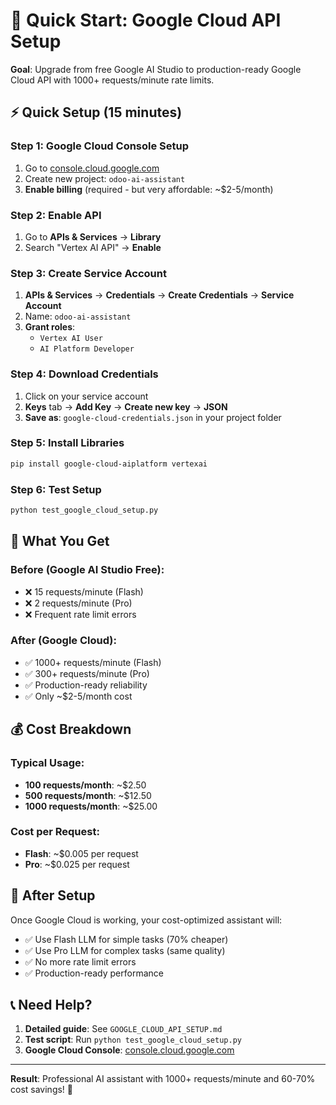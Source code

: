 # 🚀 Quick Start: Google Cloud API Setup

**Goal**: Upgrade from free Google AI Studio to production-ready Google Cloud API with 1000+ requests/minute rate limits.

## ⚡ Quick Setup (15 minutes)

### **Step 1: Google Cloud Console Setup**
1. Go to [console.cloud.google.com](https://console.cloud.google.com/)
2. Create new project: `odoo-ai-assistant`
3. **Enable billing** (required - but very affordable: ~$2-5/month)

### **Step 2: Enable API**
1. Go to **APIs & Services** → **Library**
2. Search "Vertex AI API" → **Enable**

### **Step 3: Create Service Account**
1. **APIs & Services** → **Credentials** → **Create Credentials** → **Service Account**
2. Name: `odoo-ai-assistant`
3. **Grant roles**:
   - `Vertex AI User`
   - `AI Platform Developer`

### **Step 4: Download Credentials**
1. Click on your service account
2. **Keys** tab → **Add Key** → **Create new key** → **JSON**
3. **Save as**: `google-cloud-credentials.json` in your project folder

### **Step 5: Install Libraries**
```bash
pip install google-cloud-aiplatform vertexai
```

### **Step 6: Test Setup**
```bash
python test_google_cloud_setup.py
```

## 🎯 What You Get

### **Before (Google AI Studio Free):**
- ❌ 15 requests/minute (Flash)
- ❌ 2 requests/minute (Pro)
- ❌ Frequent rate limit errors

### **After (Google Cloud):**
- ✅ 1000+ requests/minute (Flash)
- ✅ 300+ requests/minute (Pro)
- ✅ Production-ready reliability
- ✅ Only ~$2-5/month cost

## 💰 Cost Breakdown

### **Typical Usage:**
- **100 requests/month**: ~$2.50
- **500 requests/month**: ~$12.50
- **1000 requests/month**: ~$25.00

### **Cost per Request:**
- **Flash**: ~$0.005 per request
- **Pro**: ~$0.025 per request

## 🔧 After Setup

Once Google Cloud is working, your cost-optimized assistant will:
- ✅ Use Flash LLM for simple tasks (70% cheaper)
- ✅ Use Pro LLM for complex tasks (same quality)
- ✅ No more rate limit errors
- ✅ Production-ready performance

## 📞 Need Help?

1. **Detailed guide**: See `GOOGLE_CLOUD_API_SETUP.md`
2. **Test script**: Run `python test_google_cloud_setup.py`
3. **Google Cloud Console**: [console.cloud.google.com](https://console.cloud.google.com/)

---

**Result**: Professional AI assistant with 1000+ requests/minute and 60-70% cost savings! 🎉
